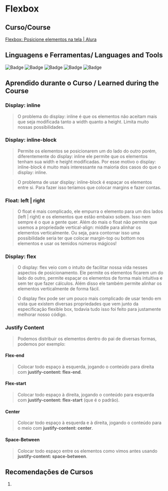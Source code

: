 # Flexbox

## Curso/Course
[Flexbox: Posicione elementos na tela | Alura](https://cursos.alura.com.br/course/posicione-elementos-com-flexbox)

## Linguagens e Ferramentas/ Languages and Tools
![Badge](https://img.shields.io/badge/-HTML-E34F26?style=for-the-badge&logo=html5&logoColor=ffffff)
![Badge](https://img.shields.io/badge/-CSS3-1572B6?style=for-the-badge&logo=css3&logoColor=ffffff)
![Badge](https://img.shields.io/badge/-VSCode-007ACC?style=for-the-badge&logo=visual-studio-code&logoColor=ffffff)
![Badge](https://img.shields.io/badge/-GIT-F1502F?style=for-the-badge&logo=git&logoColor=ffffff)
![Badge](https://img.shields.io/badge/-GITHUB-000000?style=for-the-badge&logo=github&logoColor=ffffff)

## Aprendido durante o Curso / Learned during the Course
### **Display: inline**
> O problema do display: inline é que os elementos não aceitam mais que seja modificada tanto a width quanto a height. Limita muito nossas possibilidades.

### **Display: inline-block**
> Permite os elementos se posicionarem um do lado do outro porém, diferentemente do display: inline ele permite que os elementos tenham sua width e height modificadas. Por esse motivo o display: inline-block é muito mais interessante na maioria dos casos do que o display: inline.

> O problema de usar display: inline-block é espaçar os elementos entre si. Para fazer isso teríamos que colocar margins e fazer contas.

### **Float: left | right**
> O float é mais complicado, ele empurra o elemento para um dos lados (left | right) e os elementos que estão embaixo sobem. Isso nem sempre é o que a gente quer. Além do mais o float não permite que usemos a propriedade vertical-align: middle para alinhar os elementos verticalmente. Ou seja, para contornar isso uma possibilidade seria ter que colocar margin-top ou bottom nos elementos e usar os temidos números mágicos!

### **Display: flex**
> O display: flex veio com o intuito de facilitar nossa vida nesses aspectos de posicionamento. Ele permite os elementos ficarem um do lado do outro, permite espaçar os elementos de forma mais intuitiva e sem ter que fazer cálculos. Além disso ele também permite alinhar os elementos verticalmente de forma fácil.

> O display flex pode ser um pouco mais complicado de usar tendo em vista que existem diversas propriedades que vem junto da especificação flexible box, todavia tudo isso foi feito para justamente melhorar nosso código.

### Justify Content
> Podemos distribuir os elementos dentro do pai de diversas formas, podemos por exemplo:

#### **Flex-end**
> Colocar todo espaço à esquerda, jogando o conteúdo para direita com **justify-content: flex-end**.

#### **Flex-start**
> Colocar todo espaço à direita, jogando o conteúdo para esquerda com **justify-content: flex-start** (que é o padrão).

#### **Center**
> Colocar todo espaço à esquerda e à direita, jogando o conteúdo para o meio com **justify-content: center**.

#### **Space-Between**
> Colocar todo espaço entre os elementos como vimos antes usando **justify-content: space-between**.

## Recomendações de Cursos
1. 